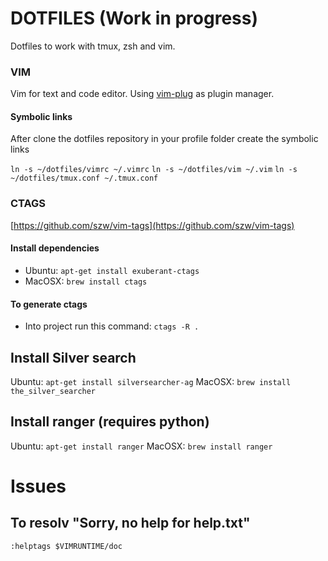 # DOTFILES (Work in progress)
Dotfiles to work with tmux, zsh and vim.

### VIM
Vim for text and code editor. Using [vim-plug](https://github.com/junegunn/vim-plug) as plugin manager.

#### Symbolic links
After clone the dotfiles repository in your profile folder create the symbolic links

`ln -s ~/dotfiles/vimrc ~/.vimrc`
`ln -s ~/dotfiles/vim ~/.vim`
`ln -s ~/dotfiles/tmux.conf ~/.tmux.conf`


### CTAGS
[https://github.com/szw/vim-tags](https://github.com/szw/vim-tags)

#### Install dependencies
- Ubuntu: `apt-get install exuberant-ctags`
- MacOSX: `brew install ctags`

#### To generate ctags
- Into project run this command:
`ctags -R .`

## Install Silver search
Ubuntu: `apt-get install silversearcher-ag`
MacOSX:  `brew install the_silver_searcher`

## Install ranger (requires python)
Ubuntu: `apt-get install ranger`
MacOSX:  `brew install ranger`

# Issues
## To resolv "Sorry, no help for help.txt"
```vim
:helptags $VIMRUNTIME/doc
```

